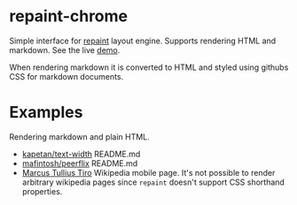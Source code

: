 # repaint-chrome

Simple interface for [repaint](https://github.com/kapetan/repaint) layout engine. Supports rendering HTML and markdown. See the live [demo][rc].

When rendering markdown it is converted to HTML and styled using githubs CSS for markdown documents.

# Examples

Rendering markdown and plain HTML.

- [kapetan/text-width][tw] README.md
- [mafintosh/peerflix][pf] README.md
- [Marcus Tullius Tiro][wiki] Wikipedia mobile page. It's not possible to render arbitrary wikipedia pages since `repaint` doesn't support CSS shorthand properties.

[rc]: https://kapetan.github.io/repaint-chrome
[tw]: https://kapetan.github.io/repaint-chrome/examples/text-width.html
[pf]: https://kapetan.github.io/repaint-chrome/examples/peerflix.html
[wiki]: https://kapetan.github.io/repaint-chrome/examples/wiki.html
